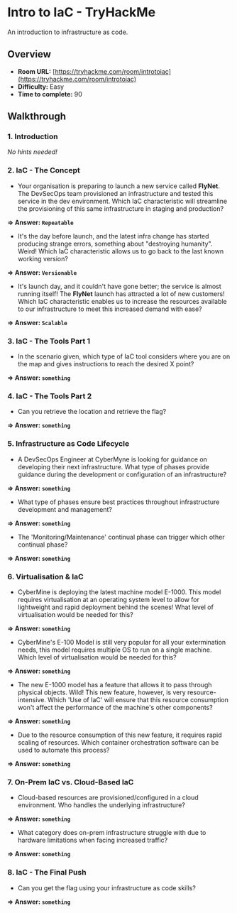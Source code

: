 # Intro to IaC - TryHackMe 

An introduction to infrastructure as code.

## Overview
- **Room URL:** [https://tryhackme.com/room/introtoiac](https://tryhackme.com/room/introtoiac)
- **Difficulty:** Easy
- **Time to complete:** 90

## Walkthrough
### 1. Introduction
*No hints needed!*

### 2. IaC - The Concept
- Your organisation is preparing to launch a new service called <b>FlyNet</b>. The DevSecOps team provisioned an infrastructure and tested this service in the dev environment. Which IaC characteristic will streamline the provisioning of this same infrastructure in staging and production?

**=> Answer: `Repeatable`**

- <p>It's the day before launch, and the latest infra change has started producing strange errors, something about "destroying humanity". Weird! Which IaC characteristic allows us to go back to the last known working version? </p>

**=> Answer: `Versionable`**

- <p>It's launch day, and it couldn't have gone better; the service is almost running itself! The <b>FlyNet</b> launch has attracted a lot of new customers! Which IaC characteristic enables us to increase the resources available to our infrastructure to meet this increased demand with ease? </p>

**=> Answer: `Scalable`**

### 3. IaC - The Tools Part 1
- In the scenario given, which type of IaC tool considers where you are on the map and gives instructions to reach the desired X point?

**=> Answer: `something`**

### 4. IaC - The Tools Part 2
- Can you retrieve the location and retrieve the flag?

**=> Answer: `something`**

### 5. Infrastructure as Code Lifecycle
- A DevSecOps Engineer at CyberMyne is looking for guidance on developing their next infrastructure. What type of phases provide guidance during the development or configuration of an infrastructure?

**=> Answer: `something`**

- <p>What type of phases ensure best practices throughout infrastructure development and management?</p>

**=> Answer: `something`**

- <p>The 'Monitoring/Maintenance' continual phase can trigger which other continual phase?</p>

**=> Answer: `something`**

### 6. Virtualisation &amp; IaC
- CyberMine is deploying the latest machine model E-1000. This model requires virtualisation at an operating system level to allow for lightweight and rapid deployment behind the scenes! What level of virtualisation would be needed for this?<br />

**=> Answer: `something`**

- <p>CyberMine's E-100 Model is still very popular for all your extermination needs, this model requires multiple OS to run on a single machine. Which level of virtualisation would be needed for this?<br /></p>

**=> Answer: `something`**

- <p>The new E-1000 model has a feature that allows it to pass through physical objects. Wild! This new feature, however, is very resource-intensive. Which 'Use of IaC' will ensure that this resource consumption won't affect the performance of the machine's other components?</p>

**=> Answer: `something`**

- <p>Due to the resource consumption of this new feature, it requires rapid scaling of resources. Which container orchestration software can be used to automate this process?</p>

**=> Answer: `something`**

### 7. On-Prem IaC vs. Cloud-Based IaC
- Cloud-based resources are provisioned/configured in a cloud environment. Who handles the underlying infrastructure?

**=> Answer: `something`**

- <p>What category does on-prem infrastructure struggle with due to hardware limitations when facing increased traffic?<br /></p>

**=> Answer: `something`**

### 8. IaC - The Final Push
- Can you get the flag using your infrastructure as code skills?

**=> Answer: `something`**

